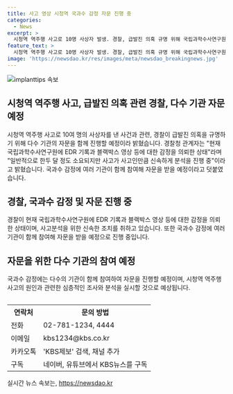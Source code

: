 ```yaml
---
title: 사고 영상 시청역 국과수 감정 자문 진행 중
categories:
  - News
excerpt: >
  시청역 역주행 사고로 10명 사상자 발생. 경찰, 급발진 의혹 규명 위해 국립과학수사연구원 등 다수 기관 자문 확보 중. EDR 기록, 블랙박스 영상 등 분석 예정. 신속한 결과와 함께 국과수 감정에 다수 기관 참여 예정. 사고 관련 경찰 제보마련. (전화: 02-781-1234, 4444 / 이메일: kbs1234@kbs.co.kr / 카카오톡: KBS제보 / 구독: 네이버, 유튜브 KBS뉴스)
feature_text: >
  시청역 역주행 사고로 10명 사상자 발생. 경찰, 급발진 의혹 규명 위해 국립과학수사연구원 등 다수 기관 자문 확보 중. EDR 기록, 블랙박스 영상 등 분석 예정. 신속한 결과와 함께 국과수 감정에 다수 기관 참여 예정. 사고 관련 경찰 제보마련. (전화: 02-781-1234, 4444 / 이메일: kbs1234@kbs.co.kr / 카카오톡: KBS제보 / 구독: 네이버, 유튜브 KBS뉴스)
image: 'https://newsdao.kr/res/images/meta/newsdao_breakingnews.jpg'
---
```


<p><img src="https://newsdao.kr/res/images/meta/newsdao_breakingnews.jpg" alt="implanttips 속보" /></p>

<h2 data-ke-size="size26">시청역 역주행 사고, 급발진 의혹 관련 경찰, 다수 기관 자문 예정</h2>

<p data-ke-size="size16">시청역 역주행 사고로 10여 명의 사상자를 낸 사건과 관련, 경찰이 급발진 의혹을 규명하기 위해 다수 기관의 자문을 함께 진행할 예정이라 밝혔습니다. 경찰청 관계자는 "현재 국립과학수사연구원에 EDR 기록과 블랙박스 영상 등에 대한 감정을 의뢰한 상태"라며 "일반적으로 한두 달 정도 소요되지만 사고가 사고인만큼 신속하게 분석을 진행 중"이라고 밝혔습니다. 국과수 감정에 여러 기관이 함께 참여해 자문을 받을 예정이라고 덧붙였습니다.</p>

<h2 data-ke-size="size26">경찰, 국과수 감정 및 자문 진행 중</h2>

<p data-ke-size="size16">경찰이 현재 국립과학수사연구원에 EDR 기록과 블랙박스 영상 등에 대한 감정을 의뢰한 상태이며, 사고분석을 위한 신속한 조치를 취하고 있습니다. 또한 국과수 감정에 여러 기관이 함께 참여해 자문을 받을 예정으로 진행 중입니다.</p>

<h2 data-ke-size="size26">자문을 위한 다수 기관의 참여 예정</h2>

<p data-ke-size="size16">국과수 감정에는 다수의 기관이 함께 참여하여 자문을 진행할 예정이며, 시청역 역주행 사고의 원인과 관련한 심층적인 조사와 분석을 실시할 것으로 예상됩니다.</p>

<div style="overflow-x:auto;">
  <table>
    <tr>
      <th>연락처</th>
      <th>문의 방법</th>
    </tr>
    <tr>
      <td>전화</td>
      <td>02-781-1234, 4444</td>
    </tr>
    <tr>
      <td>이메일</td>
      <td>kbs1234@kbs.co.kr</td>
    </tr>
    <tr>
      <td>카카오톡</td>
      <td>'KBS제보' 검색, 채널 추가</td>
    </tr>
    <tr>
      <td>구독</td>
      <td>네이버, 유튜브에서 KBS뉴스를 구독</td>
    </tr>
  </table>
</div>
실시간 뉴스 속보는, <a href="https://newsdao.kr" rel="dofollow">https://newsdao.kr</a>


